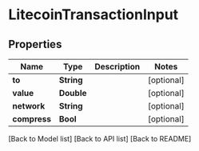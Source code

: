 # LitecoinTransactionInput

## Properties

| Name         | Type       | Description | Notes       |
| ------------ | ---------- | ----------- | ----------- |
| **to**       | **String** |             | \[optional] |
| **value**    | **Double** |             | \[optional] |
| **network**  | **String** |             | \[optional] |
| **compress** | **Bool**   |             | \[optional] |

\[Back to Model list] \[Back to API list] \[Back to README]
